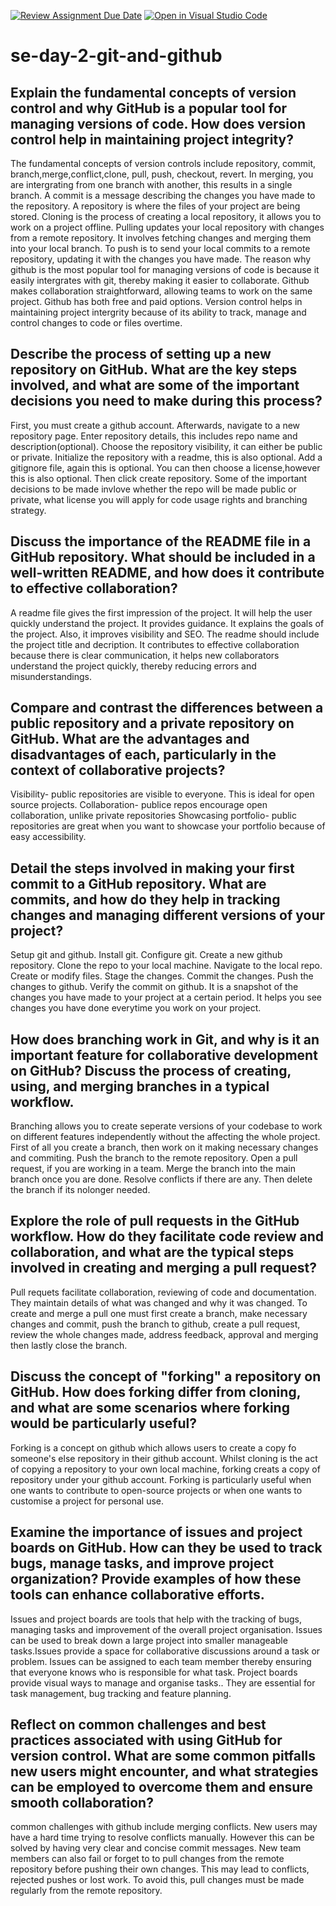[![Review Assignment Due Date](https://classroom.github.com/assets/deadline-readme-button-22041afd0340ce965d47ae6ef1cefeee28c7c493a6346c4f15d667ab976d596c.svg)](https://classroom.github.com/a/8wgCKhpZ)
[![Open in Visual Studio Code](https://classroom.github.com/assets/open-in-vscode-2e0aaae1b6195c2367325f4f02e2d04e9abb55f0b24a779b69b11b9e10269abc.svg)](https://classroom.github.com/online_ide?assignment_repo_id=15832489&assignment_repo_type=AssignmentRepo)
# se-day-2-git-and-github
## Explain the fundamental concepts of version control and why GitHub is a popular tool for managing versions of code. How does version control help in maintaining project integrity?
The fundamental concepts of version controls include repository, commit, branch,merge,conflict,clone, pull, push, checkout, revert. In merging, you are intergrating from one branch with another, this results in a single branch.
A commit is a message describing the changes you have made to the repository.
A repository is where the files of your project are being stored.
Cloning is the process of creating a local repository, it allows you to work on a project offline.
Pulling updates your local repository with changes from a remote repository. It involves fetching changes and merging them into your local branch.
To push is to send your local commits to a remote repository, updating it with the changes you have made.
The reason why github is the most popular tool for managing versions of code is because it easily intergrates with git, thereby making it easier to collaborate. Github makes collaboration straightforward, allowing teams to work on the same project. Github has both free and paid options.
Version control helps in maintaining project intergrity because of its ability to track, manage and control changes to code or files overtime.

## Describe the process of setting up a new repository on GitHub. What are the key steps involved, and what are some of the important decisions you need to make during this process?
First, you must create a github account. Afterwards, navigate to a new repository page. Enter repository details, this includes repo name and description(optional). Choose the repository visibility, it can either be public or private. Initialize the repository with a readme, this is also optional. Add a gitignore file, again this is optional. You can then choose a license,however this is also optional. Then click create repository. 
Some of the important decisions to be made invlove whether the repo will be made public or private, what license you will apply for code usage rights and branching strategy.

## Discuss the importance of the README file in a GitHub repository. What should be included in a well-written README, and how does it contribute to effective collaboration?
A readme file gives the first impression of the project. It will help the user quickly understand the project. It provides guidance. It explains the goals of the project. Also, it improves visibility and SEO.
The readme should include the project title and decription.
It contributes to effective collaboration because there is clear communication, it helps new collaborators understand the project quickly, thereby reducing errors and misunderstandings.

## Compare and contrast the differences between a public repository and a private repository on GitHub. What are the advantages and disadvantages of each, particularly in the context of collaborative projects?
Visibility- public repositories are visible to everyone. This is ideal for open source projects.
Collaboration- publice repos encourage open collaboration, unlike private repositories
Showcasing portfolio- public repositories are great when you want to showcase your portfolio because of easy accessibility.

## Detail the steps involved in making your first commit to a GitHub repository. What are commits, and how do they help in tracking changes and managing different versions of your project?
Setup git and github. Install git. Configure git. Create a new github repository. Clone the repo to your local machine. Navigate to the local repo. Create or modify files. Stage the changes. Commit the changes. Push the changes to github. Verify the commit on github. 
It is a snapshot of the changes you have made to your project at a certain period. It helps you see changes you have done everytime you work on your project.

## How does branching work in Git, and why is it an important feature for collaborative development on GitHub? Discuss the process of creating, using, and merging branches in a typical workflow.
Branching allows you to create seperate versions of your codebase to work on different features independently without the affecting the whole project. 
First of all you create a branch, then work on it making necessary changes and commiting. Push the branch to the remote repository. Open a pull request, if you are working in a team. Merge the branch into the main branch once you are done. Resolve conflicts if there are any. Then delete the branch if its nolonger needed.

## Explore the role of pull requests in the GitHub workflow. How do they facilitate code review and collaboration, and what are the typical steps involved in creating and merging a pull request?
Pull requets facilitate collaboration, reviewing of code and documentation. They maintain details of what was changed and why it was changed.
To create and merge a pull one must first create a branch, make necessary changes and commit, push the branch to github, create a pull request, review the whole changes made, address feedback, approval and merging then lastly close the branch.

## Discuss the concept of "forking" a repository on GitHub. How does forking differ from cloning, and what are some scenarios where forking would be particularly useful?
Forking is a concept on github which allows users to create a copy fo someone's else repository in their github account. Whilst cloning is the act of copying a repository to your own local machine, forking creats a copy of repository under your github account. Forking is particularly useful when one wants to contribute to open-source projects or when one wants to customise a project for personal use.

## Examine the importance of issues and project boards on GitHub. How can they be used to track bugs, manage tasks, and improve project organization? Provide examples of how these tools can enhance collaborative efforts.
Issues and project boards are tools that help with the tracking of bugs, managing tasks and improvement of the overall project organisation. Issues can be used to break down a large project into smaller manageable tasks.Issues provide a space for collaborative discussions around a task or problem. Issues can be assigned to each team member thereby ensuring that everyone knows who is responsible for what task. Project boards provide visual ways to manage and organise tasks.. They are essential for task management, bug tracking and feature planning.

## Reflect on common challenges and best practices associated with using GitHub for version control. What are some common pitfalls new users might encounter, and what strategies can be employed to overcome them and ensure smooth collaboration?
common challenges with github include merging conflicts. New users may have a hard time trying to resolve conflicts manually. However this can be solved by having very clear and concise  commit messages. New team members can also fail or forget to to pull changes from the remote repository before pushing their own changes. This may lead to conflicts, rejected pushes or lost work. To avoid this, pull changes must be made regularly from the remote repository. 
